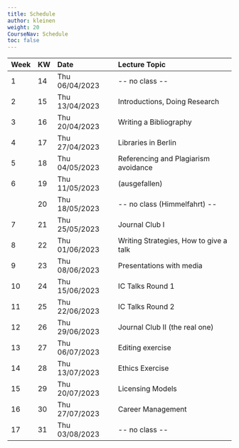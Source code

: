 ```yaml
---
title: Schedule
author: kleinen
weight: 20
CourseNav: Schedule
toc: false
---
```


| Week | KW | Date           | Lecture Topic                        |
|:-----|:---|:---------------|:-------------------------------------|
| 1    | 14 | Thu 06/04/2023 | -- no class --                       |
| 2    | 15 | Thu 13/04/2023 | Introductions, Doing Research        |
| 3    | 16 | Thu 20/04/2023 | Writing a Bibliography               |
| 4    | 17 | Thu 27/04/2023 | Libraries in Berlin                  |
| 5    | 18 | Thu 04/05/2023 | Referencing and Plagiarism avoidance |
| 6    | 19 | Thu 11/05/2023 | (ausgefallen)                        |
|      | 20 | Thu 18/05/2023 | -- no class (Himmelfahrt) --         |
| 7    | 21 | Thu 25/05/2023 | Journal Club I                       |
| 8    | 22 | Thu 01/06/2023 | Writing Strategies, How to give a talk                   |
| 9    | 23 | Thu 08/06/2023 | Presentations with media             |
| 10   | 24 | Thu 15/06/2023 | IC Talks Round 1                     |
| 11   | 25 | Thu 22/06/2023 | IC Talks Round 2                     |
| 12   | 26 | Thu 29/06/2023 | Journal Club II (the real one)       |
| 13   | 27 | Thu 06/07/2023 | Editing exercise                     |
| 14   | 28 | Thu 13/07/2023 | Ethics Exercise                      |
| 15   | 29 | Thu 20/07/2023 | Licensing Models                     |
| 16   | 30 | Thu 27/07/2023 | Career Management                    |
| 17   | 31 | Thu 03/08/2023 | -- no class --                       |


